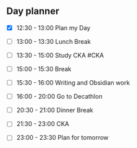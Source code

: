 ## Day planner
- [x] 12:30 - 13:00 Plan my Day
- [ ] 13:00 - 13:30 Lunch Break
- [ ] 13:30 - 15:00 Study CKA #CKA  
- [ ] 15:00 - 15:30 Break
- [ ] 15:30 - 16:00 Writing and Obsidian work
- [ ] 16:00 - 20:00 Go to Decathlon
- [ ] 20:30 - 21:00 Dinner Break
- [ ] 21:30 - 23:00 CKA
- [ ] 23:00 - 23:30 Plan for tomorrow

